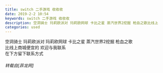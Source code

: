 ```yaml
---
title: switch 二手游戏 收收收
date: 2019-2-2 10:54
keywords: switch 二手游戏 收收收
description: 空洞骑士 玛莉欧派对 玛莉欧网球 卡比之星 蒸汽世界2挖掘 枪血之歌比线上商城便宜的 欢迎与我联系在下方留下联系方式 
categories: used
---
```

<td class="t_f" id="postmessage_2883654">

空洞骑士 玛莉欧派对 玛莉欧网球 卡比之星 蒸汽世界2挖掘 枪血之歌<br/>
比线上商城便宜的 欢迎与我联系<br/>
在下方留下联系方式 </td>
###### 转载自[菲龙网]